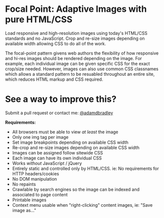 Focal Point: Adaptive Images with pure HTML/CSS
===========

Load responsive and high-resolution images using today's HTML/CSS standards and no JavaScript. Crop and re-size images depending on available width allowing CSS to do all of the work.

The focal-point pattern givens web authors the flexibility of how responsive and hi-res images should be rendered depending on the image. For example, each individual image can be given specific CSS for the exact crop/size needed. However, images can also use common CSS classnames which allows a standard pattern to be resuabled throughout an entire site, which reduces HTML markup and CSS required.

See a way to improve this?
===========

Submit a pull request or contact me: [@adamdbradley](https://twitter.com/adamdbradley)

__Requirements:__

 - All browsers must be able to view *at least* the image
 - Only one img tag per image
 - Set image breakpoints depending on available CSS width
 - Re-crop and re-size images depending on available CSS width
 - Images can be assigned follow sitewide CSS
 - Each image can have its own individual CSS
 - Works *without* JavaScript / jQuery
 - Entirely static and controlled only by HTML/CSS. ie: No requirements for HTTP headers/cookies
 - No DOM manipulation
 - No repaints
 - Crawlable by search engines so the image can be indexed and associated to page content
 - Printable images
 - Context menu usable when "right-clicking" content images, ie: "Save image as..."


